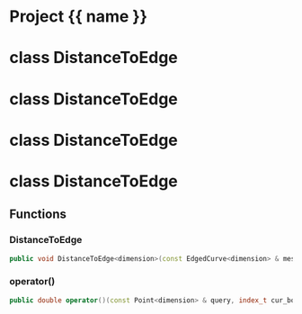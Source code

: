 <script setup>
import {useRoute} from 'vitepress'
const {path} = useRoute()
const tokens = path.split('/')
const words = tokens[2].split('-');
for (let i = 0; i < words.length; i++) {
    words[i] = words[i].charAt(0).toUpperCase() + words[i].slice(1);
    words[i] = words[i].replace('geode', 'Geode')
}
const name = words.join('-');
</script>
# Project {{ name }}

# class DistanceToEdge


# class DistanceToEdge


# class DistanceToEdge


# class DistanceToEdge


## Functions

### DistanceToEdge

```cpp
public void DistanceToEdge<dimension>(const EdgedCurve<dimension> & mesh)
```


### operator()

```cpp
public double operator()(const Point<dimension> & query, index_t cur_box)
```




